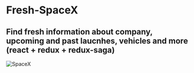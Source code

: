 # Fresh-SpaceX
## Find fresh information about company, upcoming and past laucnhes, vehicles and more (react + redux + redux-saga)

![SpaceX](https://i.imgur.com/ussqijG.png)
